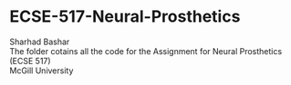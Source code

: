 # ECSE-517-Neural-Prosthetics
Sharhad Bashar  
The folder cotains all the code for the Assignment for Neural Prosthetics (ECSE 517)  
McGill University  
